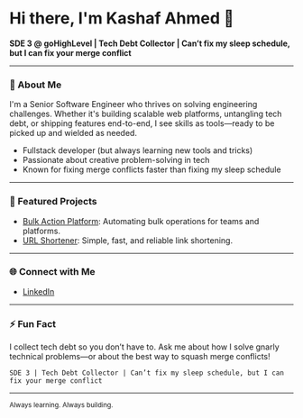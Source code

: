 # Hi there, I'm Kashaf Ahmed 👋

**SDE 3 @ goHighLevel | Tech Debt Collector | Can’t fix my sleep schedule, but I can fix your merge conflict**

---

### 🚀 About Me
I'm a Senior Software Engineer who thrives on solving engineering challenges. Whether it's building scalable web platforms, untangling tech debt, or shipping features end-to-end, I see skills as tools—ready to be picked up and wielded as needed.

- Fullstack developer (but always learning new tools and tricks)
- Passionate about creative problem-solving in tech
- Known for fixing merge conflicts faster than fixing my sleep schedule

---

### 🔧 Featured Projects
- [Bulk Action Platform](https://github.com/kashaf12/bulk-action-platform): Automating bulk operations for teams and platforms.
- [URL Shortener](https://github.com/kashaf12/url-shortener): Simple, fast, and reliable link shortening.

---

### 🌐 Connect with Me
- [LinkedIn](https://www.linkedin.com/in/kashaf-ahmed/)

---

### ⚡ Fun Fact
I collect tech debt so you don’t have to. Ask me about how I solve gnarly technical problems—or about the best way to squash merge conflicts!

```
SDE 3 | Tech Debt Collector | Can’t fix my sleep schedule, but I can fix your merge conflict
```

---

<sub>Always learning. Always building.</sub>